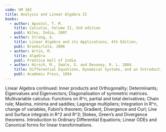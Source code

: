 ```yaml
---
code: UM 102
title: Analysis and Linear Algebra II
books:
  - author: Apostol, T. M.
    title: Calculus, Volume II, 2nd edition
    publ: Wiley, India, 2007
  - author: Strang, G.
    title: Linear Algebra and its Applications, 4th Edition,
    publ: Brooks/Cole, 2006
  - author: Artin, M.
    title: Algebra
    publ: Prentice Hall of India
  - author: Hirsch, M., Smale, S. and Devaney, R. L. 2004.
    title: Differential Equations, Dynamical Systems, and an Introduction to Chaos, 2nd edition
    publ: Academic Press, 1994
---
```


Linear Algebra continued: Inner products and Orthogonality; Determinants; Eigenvalues and Eigenvectors;
Diagonalisation of symmetric matrices. Multivariable calculus: Functions on R^n, partial and total derivatives;
Chain rule; Maxima, minima and saddles; Lagrange multipliers; Integration in R^n, change of variables,
Fubini’s theorem; Gradient, Divergence and Curl; Line and Surface integrals in R^2 and R^3; Stokes, Green’s
and Divergence theorems. Introduction to Ordinary Differential Equations; Linear ODEs and Canonical
forms for linear transformations.
